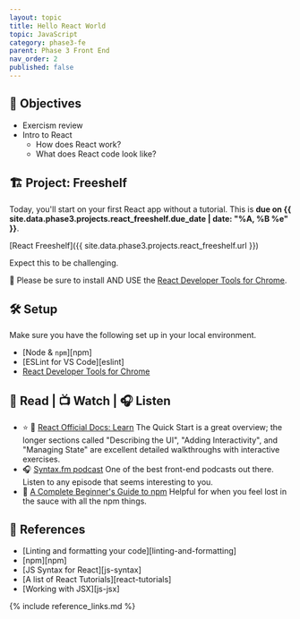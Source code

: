 ```yaml
---
layout: topic
title: Hello React World
topic: JavaScript
category: phase3-fe
parent: Phase 3 Front End
nav_order: 2
published: false
---
```


## 🎯 Objectives

- Exercism review
- Intro to React
    - How does React work?
    - What does React code look like?

## 🏗️ Project: Freeshelf

Today, you'll start on your first React app without a tutorial. This is **due on {{ site.data.phase3.projects.react_freeshelf.due_date | date: "%A, %B %e" }}**.

[React Freeshelf]({{ site.data.phase3.projects.react_freeshelf.url }})

Expect this to be challenging.

🧰 Please be sure to install AND USE the [React Developer Tools for Chrome](https://chrome.google.com/webstore/detail/react-developer-tools/fmkadmapgofadopljbjfkapdkoienihi?hl=en).

## 🛠️ Setup

Make sure you have the following set up in your local environment.

- [Node & `npm`][npm]
- [ESLint for VS Code][eslint]
- [React Developer Tools for Chrome](https://chrome.google.com/webstore/detail/react-developer-tools/fmkadmapgofadopljbjfkapdkoienihi?hl=en)

## 📖 Read | 📺 Watch | 🎧 Listen

- ⭐ 📖 [React Official Docs: Learn](https://react.dev/learn) The Quick Start is a great overview; the longer sections called "Describing the UI", "Adding Interactivity", and "Managing State" are excellent detailed walkthroughs with interactive exercises.
- 🎧 [Syntax.fm podcast](https://syntax.fm/) One of the best front-end podcasts out there. Listen to any episode that seems interesting to you.
- 📖 [A Complete Beginner's Guide to npm](https://css-tricks.com/a-complete-beginners-guide-to-npm/) Helpful for when you feel lost in the sauce with all the npm things.

## 🔖 References

- [Linting and formatting your code][linting-and-formatting]
- [npm][npm]
- [JS Syntax for React][js-syntax]
- [A list of React Tutorials][react-tutorials]
- [Working with JSX][js-jsx]

{% include reference_links.md %}
